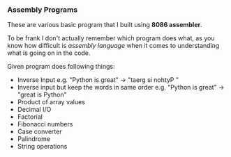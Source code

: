 ### Assembly Programs

These are various basic program that I built using **8086 assembler**.

To be frank I don't actually remember which program does what, as you know how difficult is *assembly language* when it comes to understanding what is going on in the code.

Given program does following things:

- Inverse Input e.g. "Python is great" -> "taerg si nohtyP "
- Inverse input but keep the words in same order e.g. "Python is great" -> "great is Python"
- Product of array values 
- Decimal I/O
- Factorial
- Fibonacci numbers
- Case converter
- Palindrome
- String operations 
